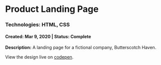 # Product Landing Page
### Technologies: HTML, CSS
#### Created: Mar 9, 2020 | Status: Complete

**Description:** A landing page for a fictional company, Butterscotch Haven.

View the design live on [codepen](https://codepen.io/justkeepprogramming/pen/GRJyMQo).
